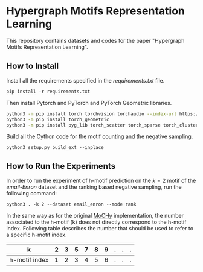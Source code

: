 # Hypergraph Motifs Representation Learning

This repository contains datasets and codes for the paper "Hypergraph Motifs Representation Learning".

## How to Install

Install all the requirements specified in the *requirements.txt* file.

`pip install -r requirements.txt`

Then install Pytorch and PyTorch and PyTorch Geometric libraries.

```bash
python3 -m pip install torch torchvision torchaudio --index-url https://download.pytorch.org/whl/cpu
python3 -m pip install torch_geometric
python3 -m pip install pyg_lib torch_scatter torch_sparse torch_cluster torch_spline_conv -f https://data.pyg.org/whl/torch-2.3.0+cpu.html
```

Build all the Cython code for the motif counting and the negative sampling.

`python3 setup.py build_ext --inplace`

## How to Run the Experiments

In order to run the experiment of h-motif prediction on the $k=2$ motif of the *email-Enron* dataset and the ranking based negative sampling, run the following command:

`python3 . -k 2 --dataset email_enron --mode rank`

In the same way as for the original [MoCHy](https://github.com/geon0325/MoCHy) implementation, the number associated to the h-motif (k) does not directly correspond to the h-motif index. Following table describes the number that should be used to refer to a specific h-motif index.

| k   | 2 | 3 | 5 | 7 | 8 | 9 | . | . | . |
|-----|---|---|---|---|---|---|---|---|---|
| h-motif index | 1 | 2 | 3 | 4 | 5 | 6 | . | . | . |

